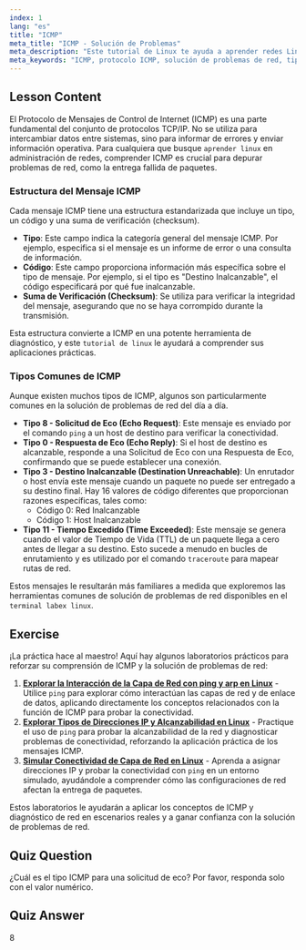 ```yaml
---
index: 1
lang: "es"
title: "ICMP"
meta_title: "ICMP - Solución de Problemas"
meta_description: "Este tutorial de Linux te ayuda a aprender redes Linux explicando el protocolo ICMP. Comprende los tipos y códigos de mensajes ICMP para una solución de problemas de red efectiva."
meta_keywords: "ICMP, protocolo ICMP, solución de problemas de red, tipos ICMP, redes Linux, aprender Linux, tutorial Linux, labex linux, principiante, guía"
---
```


## Lesson Content

El Protocolo de Mensajes de Control de Internet (ICMP) es una parte fundamental del conjunto de protocolos TCP/IP. No se utiliza para intercambiar datos entre sistemas, sino para informar de errores y enviar información operativa. Para cualquiera que busque `aprender linux` en administración de redes, comprender ICMP es crucial para depurar problemas de red, como la entrega fallida de paquetes.

### Estructura del Mensaje ICMP

Cada mensaje ICMP tiene una estructura estandarizada que incluye un tipo, un código y una suma de verificación (checksum).

- **Tipo**: Este campo indica la categoría general del mensaje ICMP. Por ejemplo, especifica si el mensaje es un informe de error o una consulta de información.
- **Código**: Este campo proporciona información más específica sobre el tipo de mensaje. Por ejemplo, si el tipo es "Destino Inalcanzable", el código especificará por qué fue inalcanzable.
- **Suma de Verificación (Checksum)**: Se utiliza para verificar la integridad del mensaje, asegurando que no se haya corrompido durante la transmisión.

Esta estructura convierte a ICMP en una potente herramienta de diagnóstico, y este `tutorial de linux` le ayudará a comprender sus aplicaciones prácticas.

### Tipos Comunes de ICMP

Aunque existen muchos tipos de ICMP, algunos son particularmente comunes en la solución de problemas de red del día a día.

- **Tipo 8 - Solicitud de Eco (Echo Request)**: Este mensaje es enviado por el comando `ping` a un host de destino para verificar la conectividad.
- **Tipo 0 - Respuesta de Eco (Echo Reply)**: Si el host de destino es alcanzable, responde a una Solicitud de Eco con una Respuesta de Eco, confirmando que se puede establecer una conexión.
- **Tipo 3 - Destino Inalcanzable (Destination Unreachable)**: Un enrutador o host envía este mensaje cuando un paquete no puede ser entregado a su destino final. Hay 16 valores de código diferentes que proporcionan razones específicas, tales como:
  - Código 0: Red Inalcanzable
  - Código 1: Host Inalcanzable
- **Tipo 11 - Tiempo Excedido (Time Exceeded)**: Este mensaje se genera cuando el valor de Tiempo de Vida (TTL) de un paquete llega a cero antes de llegar a su destino. Esto sucede a menudo en bucles de enrutamiento y es utilizado por el comando `traceroute` para mapear rutas de red.

Estos mensajes le resultarán más familiares a medida que exploremos las herramientas comunes de solución de problemas de red disponibles en el `terminal labex linux`.

## Exercise

¡La práctica hace al maestro! Aquí hay algunos laboratorios prácticos para reforzar su comprensión de ICMP y la solución de problemas de red:

1.  **[Explorar la Interacción de la Capa de Red con ping y arp en Linux](https://labex.io/es/labs/comptia-explore-network-layer-interaction-with-ping-and-arp-in-linux-592746)** - Utilice `ping` para explorar cómo interactúan las capas de red y de enlace de datos, aplicando directamente los conceptos relacionados con la función de ICMP para probar la conectividad.
2.  **[Explorar Tipos de Direcciones IP y Alcanzabilidad en Linux](https://labex.io/es/labs/comptia-explore-ip-address-types-and-reachability-in-linux-592780)** - Practique el uso de `ping` para probar la alcanzabilidad de la red y diagnosticar problemas de conectividad, reforzando la aplicación práctica de los mensajes ICMP.
3.  **[Simular Conectividad de Capa de Red en Linux](https://labex.io/es/labs/comptia-simulate-network-layer-connectivity-in-linux-592752)** - Aprenda a asignar direcciones IP y probar la conectividad con `ping` en un entorno simulado, ayudándole a comprender cómo las configuraciones de red afectan la entrega de paquetes.

Estos laboratorios le ayudarán a aplicar los conceptos de ICMP y diagnóstico de red en escenarios reales y a ganar confianza con la solución de problemas de red.

## Quiz Question

¿Cuál es el tipo ICMP para una solicitud de eco? Por favor, responda solo con el valor numérico.

## Quiz Answer

8
